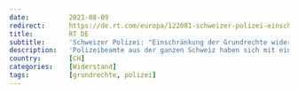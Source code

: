 ```yaml
---
date:          2021-08-09
redirect:      https://de.rt.com/europa/122081-schweizer-polizei-einschraenkung-der-grundrechte-widerspricht-demokratie/
title:         RT DE
subtitle:      'Schweizer Polizei: "Einschränkung der Grundrechte widerspricht dem höchsten Gut einer Demokratie"'
description:   'Polizeibeamte aus der ganzen Schweiz haben sich mit einem Brief und einer Website an den Schweizerischen Polizeiverband und an die Öffentlichkeit gewandt und auf die aus ihrer Sicht "zunehmend negativen Entwicklungen in der Gesellschaft" als Folge der Corona-Beschränkungen hingewiesen.'
country:       [CH]
categories:    [Widerstand]
tags:          [grundrechte, polizei]
---
```

